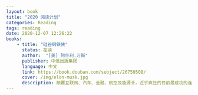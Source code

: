 ```yaml
---
layout: book
title: "2020 阅读计划"
categories: Reading
tags: reading
date: 2020-12-07 12:26:22
books:
    - title: "硅谷钢铁侠"
      status: 在读
      author:  "[美] 阿什利.万斯"
      publisher: 中信出版集团
      language: 中文
      link: https://book.douban.com/subject/26759508/
      cover: /img/elon-musk.jpg
      description: 颠覆互联网、汽车、金融、航空及能源业，近乎疯狂的目前最成功的连续创业者和科技创业家.
---
```

